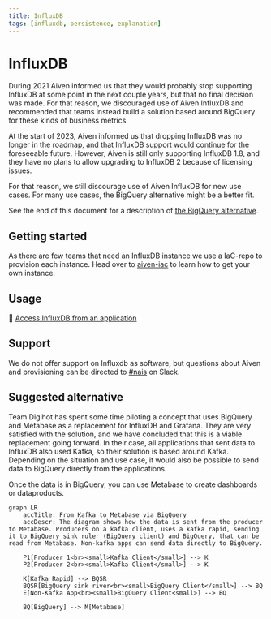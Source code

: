 ```yaml
---
title: InfluxDB
tags: [influxdb, persistence, explanation]
---
```


# InfluxDB

During 2021 Aiven informed us that they would probably stop supporting InfluxDB at some point in the next couple years, but that no final decision was made.
For that reason, we discouraged use of Aiven InfluxDB and recommended that teams instead build a solution based around BigQuery for these kinds of business metrics.

At the start of 2023, Aiven informed us that dropping InfluxDB was no longer in the roadmap, and that InfluxDB support would continue for the foreseeable future.
However, Aiven is still only supporting InfluxDB 1.8, and they have no plans to allow upgrading to InfluxDB 2 because of licensing issues.

For that reason, we still discourage use of Aiven InfluxDB for new use cases.
For many use cases, the BigQuery alternative might be a better fit.

See the end of this document for a description of [the BigQuery alternative](#suggested-alternative).

## Getting started

As there are few teams that need an InfluxDB instance we use a IaC-repo to provision each instance.
Head over to [aiven-iac](https://github.com/navikt/aiven-iac#influxdb) to learn how to get your own instance.

## Usage

:dart: [Access InfluxDB from an application](how-to/access.md)

## Support

We do not offer support on Influxdb as software, but questions about Aiven and provisioning can be directed to [#nais](https://nav-it.slack.com/archives/C5KUST8N6) on Slack.

## Suggested alternative

Team Digihot has spent some time piloting a concept that uses BigQuery and Metabase as a replacement for InfluxDB and Grafana.
They are very satisfied with the solution, and we have concluded that this is a viable replacement going forward.
In their case, all applications that sent data to InfluxDB also used Kafka, so their solution is based around Kafka.
Depending on the situation and use case, it would also be possible to send data to BigQuery directly from the applications.

Once the data is in BigQuery, you can use Metabase to create dashboards or dataproducts.

```mermaid
graph LR
    accTitle: From Kafka to Metabase via BigQuery
    accDescr: The diagram shows how the data is sent from the producer to Metabase. Producers on a kafka client, uses a kafka rapid, sending it to BigQuery sink ruler (BigQuery client) and BigQuery, that can be read from Metabase. Non-kafka apps can send data directly to BigQuery.

    P1[Producer 1<br><small>Kafka Client</small>] --> K
    P2[Producer 2<br><small>Kafka Client</small>] --> K

    K[Kafka Rapid] --> BQSR
    BQSR[BigQuery sink river<br><small>BigQuery Client</small>] --> BQ
    E[Non-Kafka App<br><small>BigQuery Client<small>] --> BQ

    BQ[BigQuery] --> M[Metabase]
```
